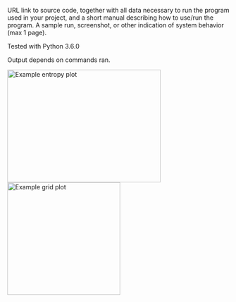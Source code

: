URL link to source code, together with all data necessary to run the program  used in your project, and a short manual describing how to use/run the program.
A sample run, screenshot, or other indication of system behavior (max 1 page).

Tested with Python 3.6.0

Output depends on commands ran. 

<img src="https://github.com/Blauwtand/CA_seg/blob/master/results/Exp10/exp10_2_130_Entropy.png?raw=true" width="348" height="256" title="Example entropy plot">
<img src="https://github.com/Blauwtand/CA_seg/blob/master/results/Exp10/exp10_2_130Grid.png?raw=true" width="256" height="256" title="Example grid plot">

